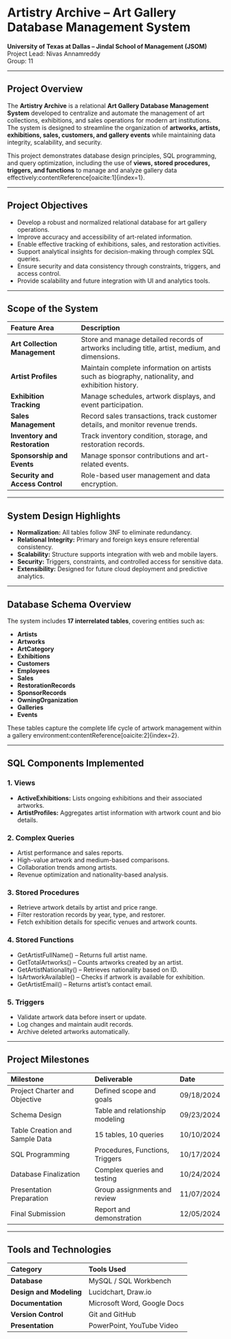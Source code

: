 # Artistry Archive – Art Gallery Database Management System

**University of Texas at Dallas – Jindal School of Management (JSOM)**  
Project Lead: Nivas Annamreddy  
Group: 11  

---

## Project Overview
The **Artistry Archive** is a relational **Art Gallery Database Management System** developed to centralize and automate the management of art collections, exhibitions, and sales operations for modern art institutions.  
The system is designed to streamline the organization of **artworks, artists, exhibitions, sales, customers, and gallery events** while maintaining data integrity, scalability, and security.

This project demonstrates database design principles, SQL programming, and query optimization, including the use of **views, stored procedures, triggers, and functions** to manage and analyze gallery data effectively:contentReference[oaicite:1]{index=1}.

---

## Project Objectives
- Develop a robust and normalized relational database for art gallery operations.  
- Improve accuracy and accessibility of art-related information.  
- Enable effective tracking of exhibitions, sales, and restoration activities.  
- Support analytical insights for decision-making through complex SQL queries.  
- Ensure security and data consistency through constraints, triggers, and access control.  
- Provide scalability and future integration with UI and analytics tools.

---

## Scope of the System
| Feature Area | Description |
|:--|:--|
| **Art Collection Management** | Store and manage detailed records of artworks including title, artist, medium, and dimensions. |
| **Artist Profiles** | Maintain complete information on artists such as biography, nationality, and exhibition history. |
| **Exhibition Tracking** | Manage schedules, artwork displays, and event participation. |
| **Sales Management** | Record sales transactions, track customer details, and monitor revenue trends. |
| **Inventory and Restoration** | Track inventory condition, storage, and restoration records. |
| **Sponsorship and Events** | Manage sponsor contributions and art-related events. |
| **Security and Access Control** | Role-based user management and data encryption. |

---

## System Design Highlights
- **Normalization:** All tables follow 3NF to eliminate redundancy.  
- **Relational Integrity:** Primary and foreign keys ensure referential consistency.  
- **Scalability:** Structure supports integration with web and mobile layers.  
- **Security:** Triggers, constraints, and controlled access for sensitive data.  
- **Extensibility:** Designed for future cloud deployment and predictive analytics.

---

## Database Schema Overview
The system includes **17 interrelated tables**, covering entities such as:

- **Artists**
- **Artworks**
- **ArtCategory**
- **Exhibitions**
- **Customers**
- **Employees**
- **Sales**
- **RestorationRecords**
- **SponsorRecords**
- **OwningOrganization**
- **Galleries**
- **Events**

These tables capture the complete life cycle of artwork management within a gallery environment:contentReference[oaicite:2]{index=2}.

---

## SQL Components Implemented
### 1. Views
- **ActiveExhibitions:** Lists ongoing exhibitions and their associated artworks.  
- **ArtistProfiles:** Aggregates artist information with artwork count and bio details.

### 2. Complex Queries
- Artist performance and sales reports.  
- High-value artwork and medium-based comparisons.  
- Collaboration trends among artists.  
- Revenue optimization and nationality-based analysis.

### 3. Stored Procedures
- Retrieve artwork details by artist and price range.  
- Filter restoration records by year, type, and restorer.  
- Fetch exhibition details for specific venues and artwork counts.

### 4. Stored Functions
- GetArtistFullName() – Returns full artist name.  
- GetTotalArtworks() – Counts artworks created by an artist.  
- GetArtistNationality() – Retrieves nationality based on ID.  
- IsArtworkAvailable() – Checks if artwork is available for exhibition.  
- GetArtistEmail() – Returns artist’s contact email.

### 5. Triggers
- Validate artwork data before insert or update.  
- Log changes and maintain audit records.  
- Archive deleted artworks automatically.

---

## Project Milestones
| Milestone | Deliverable | Date |
|:--|:--|:--|
| Project Charter and Objective | Defined scope and goals | 09/18/2024 |
| Schema Design | Table and relationship modeling | 09/23/2024 |
| Table Creation and Sample Data | 15 tables, 10 queries | 10/10/2024 |
| SQL Programming | Procedures, Functions, Triggers | 10/17/2024 |
| Database Finalization | Complex queries and testing | 10/24/2024 |
| Presentation Preparation | Group assignments and review | 11/07/2024 |
| Final Submission | Report and demonstration | 12/05/2024 |

---

## Tools and Technologies
| Category | Tools Used |
|:--|:--|
| **Database** | MySQL / SQL Workbench |
| **Design and Modeling** | Lucidchart, Draw.io |
| **Documentation** | Microsoft Word, Google Docs |
| **Version Control** | Git and GitHub |
| **Presentation** | PowerPoint, YouTube Video |
